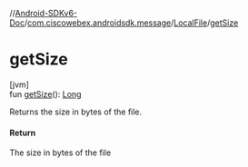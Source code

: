 //[Android-SDKv6-Doc](../../../index.md)/[com.ciscowebex.androidsdk.message](../index.md)/[LocalFile](index.md)/[getSize](get-size.md)

# getSize

[jvm]\
fun [getSize](get-size.md)(): [Long](https://kotlinlang.org/api/latest/jvm/stdlib/kotlin/-long/index.html)

Returns the size in bytes of the file.

#### Return

The size in bytes of the file
